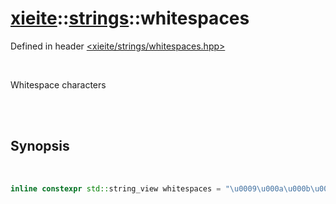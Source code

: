 # [xieite](../xieite.md)::[strings](../strings.md)::whitespaces
Defined in header [<xieite/strings/whitespaces.hpp>](../../include/xieite/strings/whitespaces.hpp)

<br/>

Whitespace characters

<br/><br/>

## Synopsis

<br/>

```cpp
inline constexpr std::string_view whitespaces = "\u0009\u000a\u000b\u000c\u000d\u0020\u0085\u00a0\u1680\u2000\u2001\u2002\u2003\u2004\u2005\u2006\u2007\u2008\u2009\u200a\u2028\u2029\u202F\u205f\u3000";
```
